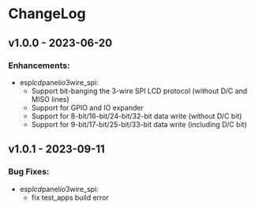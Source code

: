 # ChangeLog

## v1.0.0 - 2023-06-20

### Enhancements:

* esp*lcd*panel*io*3wire_spi:
    * Support bit-banging the 3-wire SPI LCD protocol (without D/C and MISO lines)
    * Support for GPIO and IO expander
    * Support for 8-bit/16-bit/24-bit/32-bit data write (without D/C bit)
    * Support for 9-bit/17-bit/25-bit/33-bit data write (including D/C bit)

## v1.0.1 - 2023-09-11

### Bug Fixes:

* esp*lcd*panel*io*3wire_spi:
    * fix test_apps build error